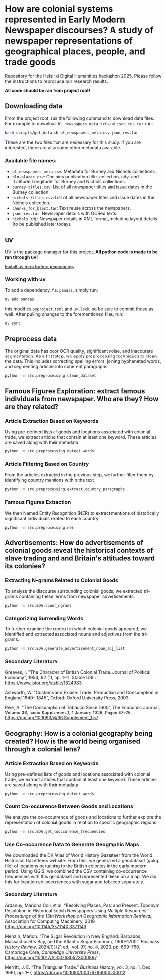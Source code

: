# How are colonial systems represented in Early Modern Newspaper discourses? A study of newspaper representations of geographical places, people, and trade goods

Repository for the Helsinki Digital Humanities hackathon 2025. Please follow the instructions to reproduce our research results.

**All code should be ran from project root!**

## Downloading data
From the project root, run the following command to download data files. For example to download `bl_newspapers_meta.txt` and `json_res.tar` run:

```bash
bash scripts/get_data.sh bl_newspapers_meta.csv json_res.tar
```

These are the two files that are necessary for this study. If you are interested, there are also some other metadata available.
### Available file names:
- `bl_newspapers_meta.csv`: Metadata for Burney and Nichols collections.
- `bln-places.csv`: Contains publication title, collection, city, and 'Latitude,Longitude' for Burney and Nichols collections.
- `burney-titles.csv`: List of all newspaper titles and issue dates in the Burney collection.
- `nichols-titles.csv`: List of all newspaper titles and issue dates in the Nichols collection.
- `chunks_for_blast.tar`: Text reuse across the newspapers.
- `json_res.tar`: Newspaper details with OCRed texts.
- `nichols_XML`: Newspaper details in XML format, including layout details (to be published later today).

## uv
UV is the package manager for this project. **All python code is made to be ran through uv!** 

[Install uv here before proceeding.](https://docs.astral.sh/uv/getting-started/installation/) 

### Working with uv
To add a dependency, f.e. `pandas`, simply run:
```sh
uv add pandas
```
this modifies `pyproject.toml` and `uv.lock`, so be sure to commit those as well. After pulling changes to the forementioned files, run:
```sh
uv sync
```
<!-- Then, to run the project, run:
```sh
uv run path/to/python.py
``` -->

## Preprocess data
The original data has poor OCR quality, significant noise, and inaccurate segmentation. As a first step, we apply preprocessing techniques to clean the data. This includes correcting spelling errors, joining hyphenated words, and segmenting articles into coherent paragraphs.
```sh
python -m src.preprocessing.clean_dataset
```

## Famous Figures Exploration: extract famous individuals from newspaper. Who are they? How are they related?

### Article Extraction Based on Keywords
Using pre-defined lists of goods and locations associated with colonial trade, we extract articles that contain at least one keyword. These articles are saved along with their metadata
```sh
python -m src.preprocessing.detect_words
```

### Article Filtering Based on Country
From the articles extracted in the previous step, we further filter them by identifying country mentions within the text
```sh
python -m src.preprocessing.extract_country_paragraphs
```

### Famous Figures Extraction
We then Named Entity Recognition (NER) to extract mentions of historically significant individuals related to each country
```sh
python -m src.preprocessing.ner
```

## Advertisements: How do advertisements of colonial goods reveal the historical contexts of slave trading and and Britain's attitudes toward its colonies?
### Extracting N-grams Related to Colonial Goods
To analyze the discourse surrounding colonial goods, we extracted tri-grams containing these terms from newspaper advertisements.
```sh
python -m src.EDA.count_ngrams
```

### Categorizing Surrending Words
To further examine the context in which colonial goods appeared, we identified and extracted associated nouns and adjectives from the tri-grams.
```sh
python -m src.EDA.generate_advertisement_noun_adj_list
```

### Secondary Literature
Greaves, I. "The Character of British Colonial Trade. Journal of Political Economy", 1954, 62 (1), pp. 1-11, Stable URL: https://www.jstor.org/stable/1824983. 

Ashworth, W. "Customs and Excise: Trade, Production and Consumption in England 1640– 1845", Oxford: Oxford University Press, 2003.

Rive, A. "The Consumption of Tobacco Since 1600", The Economic Journal, Volume 36, Issue Supplement_1, 1 January 1926, Pages 57–75, https://doi.org/10.1093/ej/36.Supplement_1.57


## Geography: How is a colonial geography being created? How is the world being organised through a colonial lens?
### Article Extraction Based on Keywords
Using pre-defined lists of goods and locations associated with colonial trade, we extract articles that contain at least one keyword. These articles are saved along with their metadata
```sh
python -m src.preprocessing.detect_words
```

### Count Co-occurence Between Goods and Locations
We analyze the co-occurrence of goods and locations to further explore the representation of colonial goods in relation to specific geographic regions.
```sh
python -m src.EDA.get_cooccurence_frequencies
```

### Use Co-occurence Data to Generate Geographic Maps
We downloaded the DK Atlas of World History Gazetteer from the World Historical Gazetteers website. From this, we generated a geodataset (gpkg file) of locations pertaining to the British colonies in the early modern period. Using QGIS, we combined the CSV containing co-occurrence frequencies with this geodataset and represented these on a map. We did this for location co-occurrences with sugar and tobacco separately.

### Secondary Literature
Ardanuy, Mariona Coll, et al. “Resolving Places, Past and Present: Toponym Resolution in Historical British Newspapers Using Multiple Resources.” *Proceedings of the 13th Workshop on Geographic Information Retrieval*, Association for Computing Machinery, 2019, https://doi.org/10.1145/3371140.3371143.

Menzin, Marion. “The Sugar Revolution in New England: Barbados, Massachusetts Bay, and the Atlantic Sugar Economy, 1600–1700.” *Business History Review*, 2024/03/21 ed., vol. 97, no. 4, 2023, pp. 699–750. Cambridge Core, *Cambridge University Press*, https://doi.org/10.1017/S0007680523000867.

Merritt, J. E. “The Triangular Trade.” *Business History*, vol. 3, no. 1, Dec. 1960, pp. 1–7, https://doi.org/10.1080/00076796000000012.
